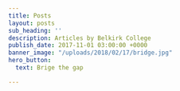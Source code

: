 ```yaml
---
title: Posts
layout: posts
sub_heading: ''
description: Articles by Belkirk College
publish_date: 2017-11-01 03:00:00 +0000
banner_image: "/uploads/2018/02/17/bridge.jpg"
hero_button:
  text: Brige the gap

---
```

